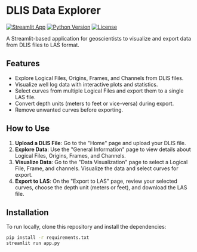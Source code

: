 # DLIS Data Explorer
[![Streamlit App](https://static.streamlit.io/badges/streamlit_badge_black_white.svg)]([https://your-streamlit-app-url](https://dlis-data-explorer-xayxzoajcnaqzedrn8sqs8.streamlit.app/))
[![Python Version](https://img.shields.io/badge/python-3.8%2B-blue)](https://www.python.org/downloads/)
[![License](https://img.shields.io/badge/license-MIT-green)](LICENSE)

 A Streamlit-based application for geoscientists to visualize and export data from DLIS files to LAS format.

## Features
- Explore Logical Files, Origins, Frames, and Channels from DLIS files.
- Visualize well log data with interactive plots and statistics.
- Select curves from multiple Logical Files and export them to a single LAS file.
- Convert depth units (meters to feet or vice-versa) during export.
- Remove unwanted curves before exporting.

## How to Use
1. **Upload a DLIS File**: Go to the "Home" page and upload your DLIS file.
2. **Explore Data**: Use the "General Information" page to view details about Logical Files, Origins, Frames, and Channels.
3. **Visualize Data**: Go to the "Data Visualization" page to select a Logical File, Frame, and channels. Visualize the data and select curves for export.
4. **Export to LAS**: On the "Export to LAS" page, review your selected curves, choose the depth unit (meters or feet), and download the LAS file.

## Installation
To run locally, clone this repository and install the dependencies:
```bash
pip install -r requirements.txt
streamlit run app.py
````

